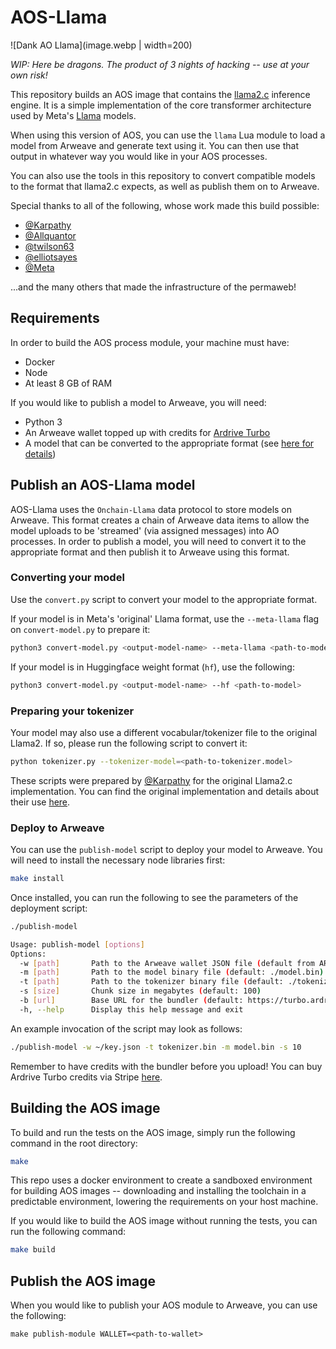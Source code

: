 # AOS-Llama

![Dank AO Llama](image.webp | width=200)

_WIP: Here be dragons. The product of 3 nights of hacking -- use at your own risk!_

This repository builds an AOS image that contains the [llama2.c](https://github.com/karpathy/llama2.c) inference engine. It is a simple implementation of the core transformer architecture used by Meta's [Llama](https://llama.meta.com/) models.

When using this version of AOS, you can use the `llama` Lua module to load a model from Arweave and generate text using it. You can then use that output in whatever way you would like in your AOS processes.

You can also use the tools in this repository to convert compatible models to the format that llama2.c expects, as well as publish them on to Arweave.

Special thanks to all of the following, whose work made this build possible:

- [@Karpathy](https://github.com/karpathy)
- [@Allquantor](https://github.com/allquantor)
- [@twilson63](https://github.com/twilson63)
- [@elliotsayes](https://github.com/elliotsayes)
- [@Meta](https://github.com/meta-ai)

...and the many others that made the infrastructure of the permaweb!

## Requirements

In order to build the AOS process module, your machine must have:

- Docker
- Node
- At least 8 GB of RAM

If you would like to publish a model to Arweave, you will need:

- Python 3
- An Arweave wallet topped up with credits for [Ardrive Turbo](https://ardrive.com/turbo)
- A model that can be converted to the appropriate format (see [here for details](https://github.com/karpathy/llama2.c#metas-llama-2-models))

## Publish an AOS-Llama model

AOS-Llama uses the `Onchain-Llama` data protocol to store models on Arweave. This format creates a chain of Arweave data items to allow the model uploads to be 'streamed' (via assigned messages) into AO processes. In order to publish a model, you will need to convert it to the appropriate format and then publish it to Arweave using this format.

### Converting your model

Use the `convert.py` script to convert your model to the appropriate format.

If your model is in Meta's 'original' Llama format, use the `--meta-llama` flag on `convert-model.py` to prepare it:

```bash
python3 convert-model.py <output-model-name> --meta-llama <path-to-model>
```

If your model is in Huggingface weight format (`hf`), use the following:

```bash
python3 convert-model.py <output-model-name> --hf <path-to-model>
```

### Preparing your tokenizer

Your model may also use a different vocabular/tokenizer file to the original Llama2. If so, please run the following script to convert it:

```bash
python tokenizer.py --tokenizer-model=<path-to-tokenizer.model>
```

These scripts were prepared by [@Karpathy](https://github.com/karpathy) for the original Llama2.c implementation. You can find the original implementation and details about their use [here](https://github.com/karpathy/llama2.c).

### Deploy to Arweave

You can use the `publish-model` script to deploy your model to Arweave. You will need to install the necessary node libraries first:

```bash
make install
```

Once installed, you can run the following to see the parameters of the deployment script:

```bash
./publish-model

Usage: publish-model [options]
Options:
  -w [path]       Path to the Arweave wallet JSON file (default from ARWEAVE_WALLET env)
  -m [path]       Path to the model binary file (default: ./model.bin)
  -t [path]       Path to the tokenizer binary file (default: ./tokenizer.bin)
  -s [size]       Chunk size in megabytes (default: 100)
  -b [url]        Base URL for the bundler (default: https://turbo.ardrive.io)
  -h, --help      Display this help message and exit
```

An example invocation of the script may look as follows:

```bash
./publish-model -w ~/key.json -t tokenizer.bin -m model.bin -s 10
```
Remember to have credits with the bundler before you upload! You can buy Ardrive Turbo credits via Stripe [here](https://app.ardrive.io/#/sign-in).

## Building the AOS image

To build and run the tests on the AOS image, simply run the following command in the root directory:

```bash
make 
```

This repo uses a docker environment to create a sandboxed environment for building AOS images -- downloading and installing the toolchain in a predictable environment, lowering the requirements on your host machine.

If you would like to build the AOS image without running the tests, you can run the following command:

```bash
make build
```

## Publish the AOS image

When you would like to publish your AOS module to Arweave, you can use the following:

```
make publish-module WALLET=<path-to-wallet>
```